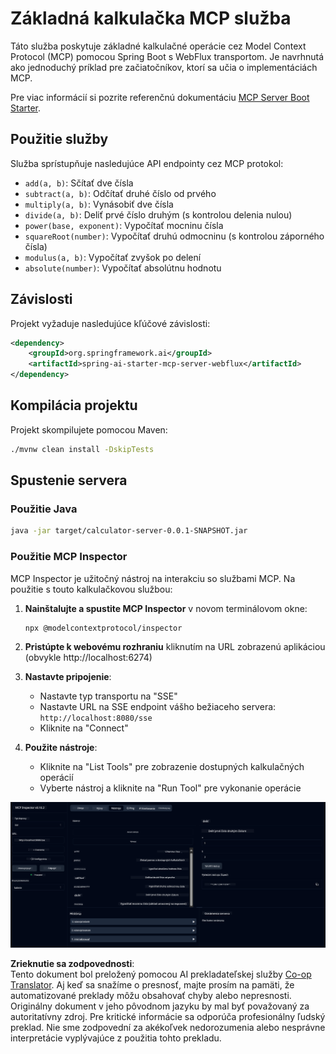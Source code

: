 <!--
CO_OP_TRANSLATOR_METADATA:
{
  "original_hash": "ed9cab32cc67c12d8969b407aa47100a",
  "translation_date": "2025-06-11T09:35:49+00:00",
  "source_file": "03-GettingStarted/01-first-server/solution/java/README.md",
  "language_code": "sk"
}
-->
# Základná kalkulačka MCP služba

Táto služba poskytuje základné kalkulačné operácie cez Model Context Protocol (MCP) pomocou Spring Boot s WebFlux transportom. Je navrhnutá ako jednoduchý príklad pre začiatočníkov, ktorí sa učia o implementáciách MCP.

Pre viac informácií si pozrite referenčnú dokumentáciu [MCP Server Boot Starter](https://docs.spring.io/spring-ai/reference/api/mcp/mcp-server-boot-starter-docs.html).


## Použitie služby

Služba sprístupňuje nasledujúce API endpointy cez MCP protokol:

- `add(a, b)`: Sčítať dve čísla
- `subtract(a, b)`: Odčítať druhé číslo od prvého
- `multiply(a, b)`: Vynásobiť dve čísla
- `divide(a, b)`: Deliť prvé číslo druhým (s kontrolou delenia nulou)
- `power(base, exponent)`: Vypočítať mocninu čísla
- `squareRoot(number)`: Vypočítať druhú odmocninu (s kontrolou záporného čísla)
- `modulus(a, b)`: Vypočítať zvyšok po delení
- `absolute(number)`: Vypočítať absolútnu hodnotu

## Závislosti

Projekt vyžaduje nasledujúce kľúčové závislosti:

```xml
<dependency>
    <groupId>org.springframework.ai</groupId>
    <artifactId>spring-ai-starter-mcp-server-webflux</artifactId>
</dependency>
```

## Kompilácia projektu

Projekt skompilujete pomocou Maven:
```bash
./mvnw clean install -DskipTests
```

## Spustenie servera

### Použitie Java

```bash
java -jar target/calculator-server-0.0.1-SNAPSHOT.jar
```

### Použitie MCP Inspector

MCP Inspector je užitočný nástroj na interakciu so službami MCP. Na použitie s touto kalkulačkovou službou:

1. **Nainštalujte a spustite MCP Inspector** v novom terminálovom okne:
   ```bash
   npx @modelcontextprotocol/inspector
   ```

2. **Pristúpte k webovému rozhraniu** kliknutím na URL zobrazenú aplikáciou (obvykle http://localhost:6274)

3. **Nastavte pripojenie**:
   - Nastavte typ transportu na "SSE"
   - Nastavte URL na SSE endpoint vášho bežiaceho servera: `http://localhost:8080/sse`
   - Kliknite na "Connect"

4. **Použite nástroje**:
   - Kliknite na "List Tools" pre zobrazenie dostupných kalkulačných operácií
   - Vyberte nástroj a kliknite na "Run Tool" pre vykonanie operácie

![MCP Inspector Screenshot](../../../../../../translated_images/tool.40e180a7b0d0fe2067cf96435532b01f63f7f8619d6b0132355a04b426b669ac.sk.png)

**Zrieknutie sa zodpovednosti**:  
Tento dokument bol preložený pomocou AI prekladateľskej služby [Co-op Translator](https://github.com/Azure/co-op-translator). Aj keď sa snažíme o presnosť, majte prosím na pamäti, že automatizované preklady môžu obsahovať chyby alebo nepresnosti. Originálny dokument v jeho pôvodnom jazyku by mal byť považovaný za autoritatívny zdroj. Pre kritické informácie sa odporúča profesionálny ľudský preklad. Nie sme zodpovední za akékoľvek nedorozumenia alebo nesprávne interpretácie vyplývajúce z použitia tohto prekladu.